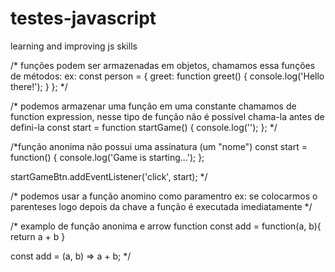 # testes-javascript
learning and improving js skills

/*
funções podem ser armazenadas em objetos, chamamos essa funções de métodos:
ex:
const person = {
    greet: function greet() {
        console.log('Hello there!');
    }
};
*/

/*
podemos armazenar uma função em uma constante
chamamos de function expression, nesse tipo de função
não é possível chama-la antes de defini-la
const start = function startGame() {
    console.log('');
};
*/

/*função anonima não possui uma assinatura (um "nome")
const start = function() {
    console.log('Game is starting...');
}; 

startGameBtn.addEventListener('click', start);
*/

/*
podemos usar a função anomino como paramentro ex:
se colocarmos o parenteses logo depois da chave a função é executada imediatamente
*/ 

/*
examplo de função anonima e arrow function
const add = function(a, b){
    return a + b
}

const add = (a, b) => a + b;
*/